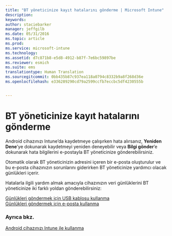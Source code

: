```yaml
---
title: "BT yöneticinize kayıt hatalarını gönderme | Microsoft Intune"
description: 
keywords: 
author: staciebarker
manager: jeffgilb
ms.date: 05/31/2016
ms.topic: article
ms.prod: 
ms.service: microsoft-intune
ms.technology: 
ms.assetid: d7c871b8-e5d8-4912-b87f-7e6bc59897be
ms.reviewer: esmich
ms.suite: ems
translationtype: Human Translation
ms.sourcegitcommit: 0bb435b87c937ea118a0794c8332b9a8f268d36e
ms.openlocfilehash: e336289290cd79a2599ccfb7eccbc5df4230555b


---
```



# BT yöneticinize kayıt hatalarını gönderme

Android cihazınızı Intune’da kaydetmeye çalışırken hata alırsanız, **Yeniden Dene**’ye dokunarak kaydetmeyi yeniden deneyebilir veya **Bilgi gönder**’e dokunarak hata bilgilerini e-postayla BT yöneticinize gönderebilirsiniz. 

Otomatik olarak BT yöneticinizin adresini içeren bir e-posta oluşturulur ve bu e-posta cihazınızın sorunlarını giderirken BT yöneticinize yardımcı olacak günlükleri içerir.

Hatalarla ilgili yardım almak amacıyla cihazınızın veri günlüklerini BT yöneticinize iki farklı yoldan gönderebilirsiniz:

[Günlükleri göndermek için USB kablosu kullanma](send-diagnostic-data-logs-to-your-it-administrator-using-a-usb-cable-android.md)</br>
[Günlükleri göndermek için e-posta kullanma](send-diagnostic-data-logs-to-your-it-administrator-using-email-android.md)

### Ayrıca bkz.
[Android cihazınızı Intune ile kullanma](using-your-android-device-with-intune.md)


<!--HONumber=Jun16_HO4-->


